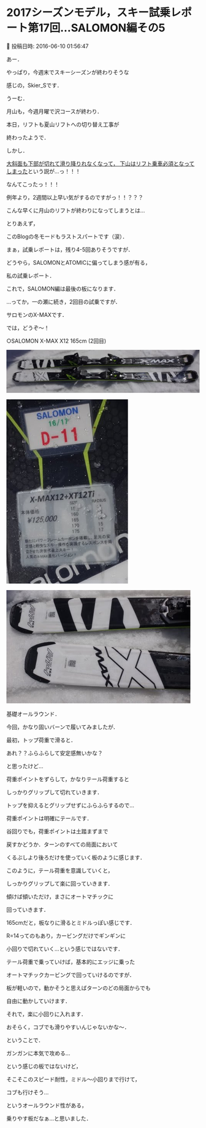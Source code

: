 # 2017シーズンモデル，スキー試乗レポート第17回…SALOMON編その5

📅 投稿日時: 2016-06-10 01:56:47

あー．


やっぱり，今週末でスキーシーズンが終わりそうな


感じの，Skier_Sです．





うーむ．


月山も，今週月曜で沢コースが終わり．


本日，リフトも夏山リフトへの切り替え工事が


終わったようで．





しかし．


[大斜面も下部が切れて滑り降りれなくなって，
下山はリフト乗車必須となってしまった](http://ameblo.jp/gas3staff/entry-12168814641.html)という説が…っ！！！


なんてこったっ！！！


例年より，2週間以上早い気がするのですがっ！！？？？


こんな早くに月山のリフトが終わりになってしまうとは…





とりあえず，


このBlogの冬モードもラストスパートです（涙）．





まぁ，試乗レポートは，残り4-5回ありそうですが．





どうやら，SALOMONとATOMICに偏ってしまう感が有る，


私の試乗レポート．


これで，SALOMON編は最後の板になります．


…ってか，一の瀬に続き，2回目の試乗ですが．


サロモンのX-MAXです．





では，どうぞ～！[]()








○SALOMON X-MAX X12 165cm (2回目)







![f8ab1c775b6ec2b8ae47176b120bdfb0.jpg](images/f8ab1c775b6ec2b8ae47176b120bdfb0.jpg)









![374c5b92b7453dbea6b89d073eb354c0.jpg](images/374c5b92b7453dbea6b89d073eb354c0.jpg)









![fa994af5eadf6b57416bd905688b7f2b.jpg](images/fa994af5eadf6b57416bd905688b7f2b.jpg)







基礎オールラウンド．





今回，かなり固いバーンで履いてみましたが．


最初，トップ荷重で滑ると．


あれ？？ふらふらして安定感無いかな？


と思ったけど…


荷重ポイントをずらして，かなりテール荷重すると


しっかりグリップして切れていきます．


トップを抑えるとグリップせずにふらふらするので…


荷重ポイントは明確にテールです．


谷回りでも，荷重ポイントは土踏まずまで


戻すかどうか．ターンのすべての局面において


くるぶしより後ろだけを使っていく板のように感じます．





このように，テール荷重を意識していくと，


しっかりグリップして楽に回っていきます．


傾けば傾いただけ，まさにオートマチックに


回っていきます．


165cmだと，板なりに滑るとミドルっぽい感じです．


R=14ってのもあり，カービングだけでギンギンに


小回りで切れていく…という感じではないです．





テール荷重で乗っていけば，基本的にエッジに乗った


オートマチックカービングで回っていけるのですが．


板が軽いので，動かそうと思えばターンのどの局面からでも


自由に動かしていけます．


それで，楽に小回りに入れます．


おそらく，コブでも滑りやすいんじゃないかな～．





ということで．


ガンガンに本気で攻める…


という感じの板ではないけど，


そこそこのスピード耐性，ミドル～小回りまで行けて，


コブも行けそう…


というオールラウンド性がある，


乗りやす板だなぁ…と思いました．
